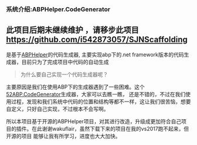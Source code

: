 ### 系统介绍:ABPHelper.CodeGenerator

## 此项目后期未继续维护 ，请移步此项目  https://github.com/i542873057/SJNScaffolding

是基于[ABPHelper](https://github.com/wakuflair/ABPHelper)的代码生成器,
主要实现abp下的.net framework版本的代码生成器，目前只为了完成项目中代码的自动生成


> 为什么要自己实现一个代码生成器呢？

  主要原因是我们在使用ABP下的生成器遇到了一些困难。这个[52ABP.CodeGenerator](https://github.com/52ABP/52ABP.CodeGenerator)生成器，大家可以去瞧一瞧，
  还是不错的，不过在我们使用过程，发现和我们系统中代码的位置和结构等都不一样，这让我们很苦恼，想要自定义，只好自己实现，不过根本不会写啊。
  
  所以本项目基于开源的ABPHelper项目，对其进行改造，升级成更加符合自己项目的插件。在此谢谢wakuflair，虽然下载下来的项目在我的vs2017跑不起来，但开源的项目
  能够让我有所学习，进度也大大加快。

